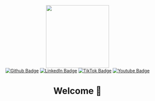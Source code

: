 <div id="header" align="center">
  <img src="https://i.giphy.com/media/v1.Y2lkPTc5MGI3NjExamt4bWJiMWVkZnltOGdwbDVmODVobTh0N3BqbzJhcjR3ZXk2bDZmZiZlcD12MV9pbnRlcm5hbF9naWZfYnlfaWQmY3Q9Zw/QMHoU66sBXqqLqYvGO/giphy.gif" width="200" />
</div>
<div align="center">
  <a href="https://github.com/borisvicena" style="border: none;">
    <img src="https://img.shields.io/badge/Github-black?style=for-the-badge&logo=github&logoColor=white" alt="Github Badge"/></a>
  <a href="https://www.linkedin.com/in/borisvicena/" style="border: none;">
    <img src="https://img.shields.io/badge/LinkedIn-blue?style=for-the-badge&logo=linkedin&logoColor=white" alt="LinkedIn Badge"/></a>
  <a href="https://www.tiktok.com/@borisvicena" style="border: none;">
    <img src="https://img.shields.io/badge/TikTok-black?style=for-the-badge&logo=tiktok&logoColor=white" alt="TikTok Badge"/></a>
  <a href="https://www.youtube.com/channel/UClg67C2FSkeHy_-sWQIbbsw" style="border: none;">
    <img src="https://img.shields.io/badge/YouTube-red?style=for-the-badge&logo=youtube&logoColor=white" alt="Youtube Badge"/></a>
  <h1>Welcome 👋</h1>
</div
